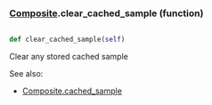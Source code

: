 ### [Composite](Composite.md).clear_cached_sample (function)


```py

def clear_cached_sample(self)

```



Clear any stored cached sample

See also:

* [Composite.cached_sample](Composite.cached_sample.md)

